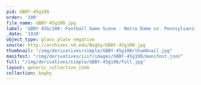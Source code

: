 ```yaml
---
pid: GBBY-45g100
order: '100'
file_name: GBBY-45g100.jpg
label: 'GBBY 45G/100: Football Game Scene - Notre Dame vs. Pennsylvania? - 1930?'
_date: '1930'
object_type: glass plate negative
source: http://archives.nd.edu/Bagby/GBBY-45g100.jpg
thumbnail: "/img/derivatives/simple/GBBY-45g100/thumbnail.jpg"
manifest: "/img/derivatives/iiif/images/GBBY-45g100/manifest.json"
full: "/img/derivatives/simple/GBBY-45g100/full.jpg"
layout: generic_collection_item
collection: bagby
---
```

